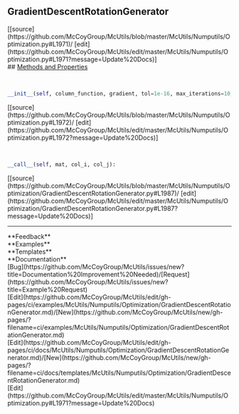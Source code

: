 ## <a id="McUtils.Numputils.Optimization.GradientDescentRotationGenerator">GradientDescentRotationGenerator</a> 

<div class="docs-source-link" markdown="1">
[[source](https://github.com/McCoyGroup/McUtils/blob/master/McUtils/Numputils/Optimization.py#L1971)/
[edit](https://github.com/McCoyGroup/McUtils/edit/master/McUtils/Numputils/Optimization.py#L1971?message=Update%20Docs)]
</div>









<div class="collapsible-section">
 <div class="collapsible-section collapsible-section-header" markdown="1">
## <a class="collapse-link" data-toggle="collapse" href="#methods" markdown="1"> Methods and Properties</a> <a class="float-right" data-toggle="collapse" href="#methods"><i class="fa fa-chevron-down"></i></a>
 </div>
 <div class="collapsible-section collapsible-section-body collapse show" id="methods" markdown="1">
 
<a id="McUtils.Numputils.Optimization.GradientDescentRotationGenerator.__init__" class="docs-object-method">&nbsp;</a> 
```python
__init__(self, column_function, gradient, tol=1e-16, max_iterations=10, damping_parameter=0.9, damping_exponent=1.1, restart_interval=3): 
```
<div class="docs-source-link" markdown="1">
[[source](https://github.com/McCoyGroup/McUtils/blob/master/McUtils/Numputils/Optimization.py#L1972)/
[edit](https://github.com/McCoyGroup/McUtils/edit/master/McUtils/Numputils/Optimization.py#L1972?message=Update%20Docs)]
</div>


<a id="McUtils.Numputils.Optimization.GradientDescentRotationGenerator.__call__" class="docs-object-method">&nbsp;</a> 
```python
__call__(self, mat, col_i, col_j): 
```
<div class="docs-source-link" markdown="1">
[[source](https://github.com/McCoyGroup/McUtils/blob/master/McUtils/Numputils/Optimization/GradientDescentRotationGenerator.py#L1987)/
[edit](https://github.com/McCoyGroup/McUtils/edit/master/McUtils/Numputils/Optimization/GradientDescentRotationGenerator.py#L1987?message=Update%20Docs)]
</div>
 </div>
</div>












---


<div markdown="1" class="text-secondary">
<div class="container">
  <div class="row">
   <div class="col" markdown="1">
**Feedback**   
</div>
   <div class="col" markdown="1">
**Examples**   
</div>
   <div class="col" markdown="1">
**Templates**   
</div>
   <div class="col" markdown="1">
**Documentation**   
</div>
   <div class="col" markdown="1">
   
</div>
   <div class="col" markdown="1">
   
</div>
   <div class="col" markdown="1">
   
</div>
</div>
  <div class="row">
   <div class="col" markdown="1">
[Bug](https://github.com/McCoyGroup/McUtils/issues/new?title=Documentation%20Improvement%20Needed)/[Request](https://github.com/McCoyGroup/McUtils/issues/new?title=Example%20Request)   
</div>
   <div class="col" markdown="1">
[Edit](https://github.com/McCoyGroup/McUtils/edit/gh-pages/ci/examples/McUtils/Numputils/Optimization/GradientDescentRotationGenerator.md)/[New](https://github.com/McCoyGroup/McUtils/new/gh-pages/?filename=ci/examples/McUtils/Numputils/Optimization/GradientDescentRotationGenerator.md)   
</div>
   <div class="col" markdown="1">
[Edit](https://github.com/McCoyGroup/McUtils/edit/gh-pages/ci/docs/McUtils/Numputils/Optimization/GradientDescentRotationGenerator.md)/[New](https://github.com/McCoyGroup/McUtils/new/gh-pages/?filename=ci/docs/templates/McUtils/Numputils/Optimization/GradientDescentRotationGenerator.md)   
</div>
   <div class="col" markdown="1">
[Edit](https://github.com/McCoyGroup/McUtils/edit/master/McUtils/Numputils/Optimization.py#L1971?message=Update%20Docs)   
</div>
   <div class="col" markdown="1">
   
</div>
   <div class="col" markdown="1">
   
</div>
   <div class="col" markdown="1">
   
</div>
</div>
</div>
</div>